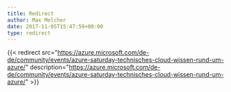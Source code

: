 ```yaml
---
title: Redirect
author: Max Melcher
date: 2017-11-05T15:47:59+00:00
type: redirect
---
```

{{< redirect src="https://azure.microsoft.com/de-de/community/events/azure-saturday-technisches-cloud-wissen-rund-um-azure/" description="https://azure.microsoft.com/de-de/community/events/azure-saturday-technisches-cloud-wissen-rund-um-azure/" >}}
